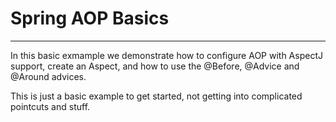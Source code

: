 
# Spring AOP Basics
---

In this basic exmample we demonstrate how to configure AOP with AspectJ support,
create an Aspect, and how to use the @Before, @Advice and @Around advices.

This is just a basic example to get started, not getting into complicated pointcuts and stuff.
